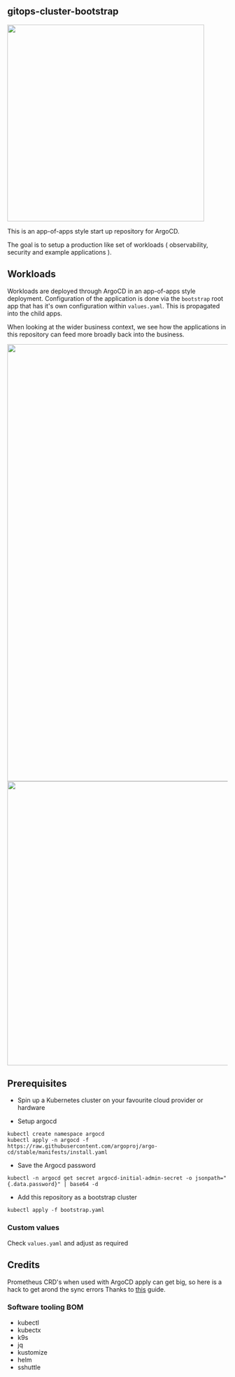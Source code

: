 ## gitops-cluster-bootstrap

<img src="images/1.png" width="450px;">

This is an app-of-apps style start up repository for ArgoCD.

The goal is to setup a production like set of workloads ( observability, security and example applications ).

## Workloads

Workloads are deployed through ArgoCD in an app-of-apps style deployment.
Configuration of the application is done via the `bootstrap` root app that has it's own configuration within `values.yaml`. This is propagated into the child apps.

When looking at the wider business context, we see how the applications in this repository can feed more broadly back into the business.

<img src="images/4.png" width="1000px;">




<img src="images/5.png" width="650px;">


## Prerequisites

- Spin up a Kubernetes cluster on your favourite cloud provider or hardware

- Setup argocd

```
kubectl create namespace argocd
kubectl apply -n argocd -f https://raw.githubusercontent.com/argoproj/argo-cd/stable/manifests/install.yaml
```
- Save the Argocd password
```
kubectl -n argocd get secret argocd-initial-admin-secret -o jsonpath="{.data.password}" | base64 -d
```

- Add this repository as a bootstrap cluster
```
kubectl apply -f bootstrap.yaml
```


### Custom values

Check `values.yaml` and adjust as required

## Credits

Prometheus CRD's when used with ArgoCD apply can get big, so here is a hack to get arond the sync errors
Thanks to [this](https://blog.ediri.io/kube-prometheus-stack-and-argocd-23-how-to-remove-a-workaround) guide.

### Software tooling BOM

- kubectl
- kubectx
- k9s
- jq
- kustomize
- helm
- sshuttle
